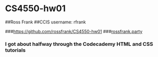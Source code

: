# CS4550-hw01

##Ross Frank
##CCIS username: rfrank

###https://github.com/rossfrank/CS4550-hw01
###[rossfrank.party](http://www.rossfrank.party)
### I got about halfway through the Codecademy HTML and CSS tutorials
